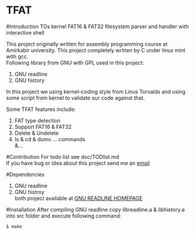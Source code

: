 TFAT
====
#Introduction
TOs kernel FAT16 & FAT32 filesystem parser and handler with interactive shell  

This project originally written for assembly programming course at Amirkabir university. This project completely written by C under linux mint with gcc.  
Following library from GNU with GPL used in this project:  
1) GNU readline  
2) GNU history  

In this project we using kernel-coding style from Linus Torvalds and using some script from kernel to validate our code against that.

Some TFAT features include:  
1. FAT type detection  
2. Support FAT16 & FAT32  
3. Delete & Undelete  
4. ls & cd & dumo ... commands  
&...

#Contribution
For todo list see doc/TODlist.md  
If you have bug or idea about this project send me an [email](mailto:parham.alvani@gmail.com)

#Dependencies
1. GNU readline
2. GNU histroy  
both project available at [GNU READLINE HOMEPAGE](http://cnswww.cns.cwru.edu/php/chet/readline/rltop.html)

#Installation
After compiling GNU readline copy libreadline.a & libhistory.a into src folder and execute following command:

	$ make


